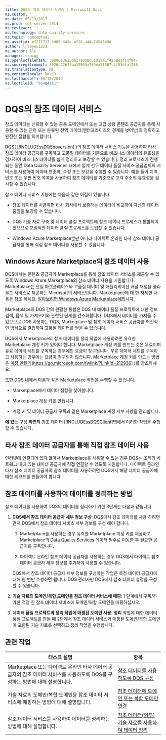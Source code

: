 ```yaml
---
title: DQS의 참조 데이터 서비스 | Microsoft Docs
ms.custom: ''
ms.date: 06/13/2017
ms.prod: sql-server-2014
ms.reviewer: ''
ms.technology: data-quality-services
ms.topic: conceptual
ms.assetid: ef217717-6d05-443e-af26-44dc745a349d
author: lrtoyou1223
ms.author: lle
manager: craigg
ms.openlocfilehash: 39006e3625da17e8a0c5101aa1f4258eaf14f847
ms.sourcegitcommit: 3026c22b7fba19059a769ea5f367c4f51efaf286
ms.translationtype: MT
ms.contentlocale: ko-KR
ms.lasthandoff: 06/15/2019
ms.locfileid: "65484111"
---
```

# <a name="reference-data-services-in-dqs"></a>DQS의 참조 데이터 서비스
  참조 데이터는 신뢰할 수 있는 공용 도메인에서 또는 고급 상용 콘텐츠 공급자를 통해 사용할 수 있는 관련 또는 분류된 전역 데이터(엔터프라이즈의 경계를 벗어남)의 정확하고 완전한 집합을 의미합니다.  
  
 DQS( [!INCLUDE[ssDQSnoversion](../includes/ssdqsnoversion-md.md)] )의 참조 데이터 서비스 기능을 사용하여 타사 참조 데이터 공급자를 구독하고 고품질 데이터를 기준으로 비즈니스 데이터의 유효성을 검사하여 비즈니스 데이터를 쉽게 정리하고 보강할 수 있습니다. 정리 프로세스가 진행되는 동안 Data Quality Services 내에서 업계 선두 데이터 품질 서비스 공급업체의 서비스를 사용하여 데이터 표준화, 수정 또는 보강을 수행할 수 있습니다. 예를 들어 지역 번호 또는 우편 번호 목록을 사용하여 참조 데이터를 기준으로 고객 주소의 유효성을 검사할 수 있습니다.  
  
 참조 데이터 서비스 기능에는 다음과 같은 이점이 있습니다.  
  
-   참조 데이터를 사용하면 타사 회사에서 보증하는 데이터에 비교하여 자신의 데이터 품질을 보장할 수 있습니다.  
  
-   DQS 기술 자료 구축 및 데이터 품질 프로젝트에 참조 데이터 프로세스가 통합되어 있으므로 포괄적인 데이터 품질 프로세스를 도입할 수 있습니다.  
  
-   Windows Azure Marketplace뿐만 아니라 다이렉트 온라인 타사 참조 데이터 공급자를 통해 직접 참조 데이터를 사용할 수 있습니다.  
  
##  <a name="Marketplace"></a> Windows Azure Marketplace의 참조 데이터 사용  
 DQS에서는 콘텐츠 공급자가 Marketplace를 통해 참조 데이터 서비스를 제공할 수 있도록 Windows Azure Marketplace의 참조 데이터 사용을 지원합니다. Marketplace는 단일 마켓플레이스와 고품질 데이터 및 애플리케이션 배달 채널을 클라우드 서비스로 제공하는 Microsoft의 서비스입니다. Marketplace에 대 한 자세한 내용은 참조 하세요. [알아보려면 Windows Azure Marketplace에](https://azuremarketplace.microsoft.com/marketplace/)입니다.  
  
 Marketplace와 DQS 간의 원활한 통합은 DQS 내 데이터 품질 프로젝트에 대한 정보 검색, 탐색 및 가져오기와 관련된 단계를 간소화합니다. DQS에서 데이터를 가져올 수 있으므로 DQS 사용자는 DQS, Marketplace 및 참조 데이터 서비스 공급자를 혁신적인 방식으로 결합하여 고품질 데이터를 얻을 수 있습니다.  
  
 DQS에서 Marketplace의 참조 데이터를 정리 작업에 사용하려면 유효한 Marketplace 계정 키가 있어야 합니다. Marketplace 계정 키를 만드는 것은 무료이며 유료 데이터 세트를 구독하는 경우에만 요금이 청구됩니다. 무료 데이터 세트를 구독하고 사용하는 경우에는 요금이 청구되지 않습니다. Marketplace 계정 키를 만드는 방법은 [계정 만들기](https://go.microsoft.com/fwlink/?LinkId=212936)(https://go.microsoft.com/fwlink/?LinkId=212936) )를 참조하세요.  
  
 또한 DQS 내에서 다음과 같은 Marketplace 작업을 수행할 수 있습니다.  
  
-   Marketplace에서 데이터 집합을 찾아봅니다.  
  
-   Marketplace 계정 키를 만듭니다.  
  
-   계정 키 및 데이터 공급자 구독과 같은 Marketplace 계정 세부 사항을 관리합니다.  
  
 **에 있는** 구성 **화면의** 참조 데이터 [!INCLUDE[ssDQSClient](../includes/ssdqsclient-md.md)]탭에서 이러한 작업을 수행할 수 있습니다.  
  
##  <a name="Direct"></a> 타사 참조 데이터 공급자를 통해 직접 참조 데이터 사용  
 인터넷에 연결되어 있지 않아서 Marketplace를 사용할 수 없는 경우 DQS는 조직의 네트워크 내에 있는 데이터 공급자에 직접 연결할 수 있도록 지원합니다. 다이렉트 온라인 타사 참조 데이터 공급자의 참조 데이터를 사용하려면 DQS에서 해당 데이터 공급자에 대한 레코드를 만들어야 합니다.  
  
##  <a name="HowToCleanse"></a> 참조 데이터를 사용하여 데이터를 정리하는 방법  
 참조 데이터를 사용하여 DQS의 데이터를 정리하기 위한 3단계는 다음과 같습니다.  
  
1.  **DQS에서 참조 데이터 공급자 세부 정보 구성**: DQS에서 참조 데이터를 사용 하려면 먼저 DQS에서 참조 데이터 서비스 세부 정보를 구성 해야 합니다.  
  
    1.  Marketplace를 사용하는 경우 유효한 Marketplace 계정 키를 제공하고 Marketplace의 [Data Quality Services](../data-quality-services/data-quality-services.md) 데이터 범주로 이동한 후 필요한 공급자를 구독합니다.  
  
    2.  다이렉트 온라인 참조 데이터 공급자를 사용하는 경우 DQS에서 다이렉트 참조 데이터 공급자 세부 정보를 추가해야 사용할 수 있습니다.  
  
     DQS에서 참조 데이터 공급자 세부 정보를 구성하는 작업은 특정 데이터 공급자에 대해 한 번만 수행하면 됩니다. DQS 관리자만 DQS에서 참조 데이터 설정을 구성할 수 있습니다.  
  
2.  **기술 자료의 도메인/복합 도메인을 참조 데이터 서비스에 매핑**: 1 단계에서 구독/추가한 적절 한 참조 데이터 서비스에 도메인/복합 도메인을 매핑하십시오.  
  
3.  **데이터 품질 프로젝트의 정리 작업에 매핑된 도메인 사용**: **정리** 작업에 대한 데이터 품질 프로젝트를 만들 때 2단계서 참조 데이터 서비스와 매핑된 도메인/복합 도메인이 포함된 기술 자료를 선택하고 정리 작업을 수행합니다.  
  
## <a name="related-tasks"></a>관련 작업  
  
|태스크 설명|항목|  
|----------------------|-----------|  
|Marketplace 또는 다이렉트 온라인 타사 데이터 공급자의 참조 데이터 서비스를 사용하도록 DQS를 구성하는 방법에 대해 설명합니다.|[참조 데이터를 사용하도록 DQS 구성](../../2014/data-quality-services/configure-dqs-to-use-reference-data.md)|  
|기술 자료의 도메인/복합 도메인을 참조 데이터 서비스에 매핑하는 방법에 대해 설명합니다.|[참조 데이터에 도메인 또는 복합 도메인 연결](../../2014/data-quality-services/attach-a-domain-or-composite-domain-to-reference-data.md)|  
|참조 데이터 서비스를 사용하여 데이터를 정리하는 방법에 대해 설명합니다.|[참조 데이터&#40;외부&#41; 기술 자료를 사용하여 데이터 정리](../../2014/data-quality-services/cleanse-data-using-reference-data-external-knowledge.md)|  
  
  
